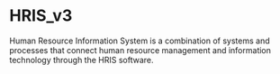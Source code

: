 # HRIS_v3
Human Resource Information System is a combination of systems and processes that connect human resource management and information technology through the HRIS software.
